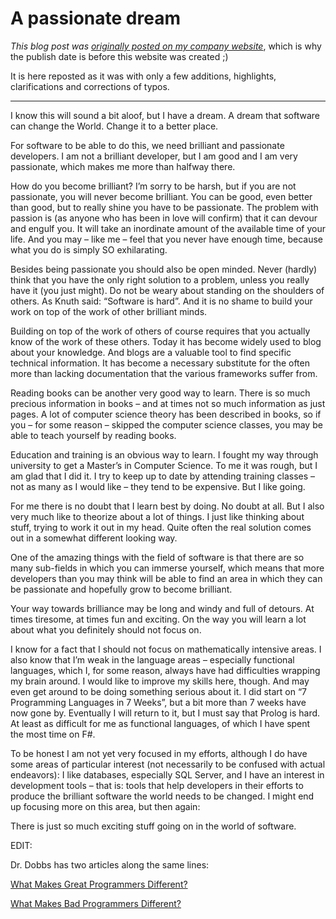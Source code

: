 # A passionate dream

*This blog post was [originally posted on my company website](https://softwarepassion.eu/a-passionate-dream/)*, which is why the publish date
is before this website was created ;)

It is here reposted as it was
with only a few additions, highlights, clarifications and corrections of typos.

---

I know this will sound a bit aloof, but I have a dream. A dream that software can change the World. Change it to a better place.

For software to be able to do this, we need brilliant and passionate developers. I am not a brilliant developer, but I am good and I am very passionate, which makes me more than halfway there.

How do you become brilliant? I’m sorry to be harsh, but if you are not passionate, you will never become brilliant. You can be good, even better than good, but to really shine you have to be passionate. The problem with passion is (as anyone who has been in love will confirm) that it can devour and engulf you. It will take an inordinate amount of the available time of your life. And you may – like me – feel that you never have enough time, because what you do is simply SO exhilarating.

Besides being passionate you should also be open minded. Never (hardly) think that you have the only right solution to a problem, unless you really have it (you just might). Do not be weary about standing on the shoulders of others. As Knuth said: “Software is hard”. And it is no shame to build your work on top of the work of other brilliant minds.

Building on top of the work of others of course requires that you actually know of the work of these others. Today it has become widely used to blog about your knowledge. And blogs are a valuable tool to find specific technical information. It has become a necessary substitute for the often more than lacking documentation that the various frameworks suffer from.

Reading books can be another very good way to learn. There is so much precious information in books – and at times not so much information as just pages. A lot of computer science theory has been described in books, so if you – for some reason – skipped the computer science classes, you may be able to teach yourself by reading books.

Education and training is an obvious way to learn. I fought my way through university to get a Master’s in Computer Science. To me it was rough, but I am glad that I did it. I try to keep up to date by attending training classes – not as many as I would like – they tend to be expensive. But I like going.

For me there is no doubt that I learn best by doing. No doubt at all. But I also very much like to theorize about a lot of things. I just like thinking about stuff, trying to work it out in my head. Quite often the real solution comes out in a somewhat different looking way.

One of the amazing things with the field of software is that there are so many sub-fields in which you can immerse yourself, which means that more developers than you may think will be able to find an area in which they can be passionate and hopefully grow to become brilliant.

Your way towards brilliance may be long and windy and full of detours. At times tiresome, at times fun and exciting. On the way you will learn a lot about what you definitely should not focus on.

I know for a fact that I should not focus on mathematically intensive areas. I also know that I’m weak in the language areas – especially functional languages, which I, for some reason, always have had difficulties wrapping my brain around. I would like to improve my skills here, though. And may even get around to be doing something serious about it. I did start on “7 Programming Languages in 7 Weeks”, but a bit more than 7 weeks have now gone by. Eventually I will return to it, but I must say that Prolog is hard. At least as difficult for me as functional languages, of which I have spent the most time on F#.

To be honest I am not yet very focused in my efforts, although I do have some areas of particular interest (not necessarily to be confused with actual endeavors): I like databases, especially SQL Server, and I have an interest in development tools – that is: tools that help developers in their efforts to produce the brilliant software the world needs to be changed. I might end up focusing more on this area, but then again:

There is just so much exciting stuff going on in the world of software.

EDIT:

Dr. Dobbs has two articles along the same lines:

[What Makes Great Programmers Different?](http://www.drdobbs.com/architecture-and-design/240001472)

[What Makes Bad Programmers Different?](http://www.drdobbs.com/architecture-and-design/240001941)
